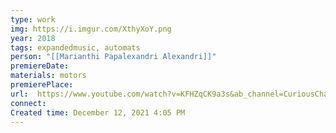 ```yaml
---
type: work
img: https://i.imgur.com/XthyXoY.png
year: 2018
tags: expandedmusic, automats
person: "[[Marianthi Papalexandri Alexandri]]"
premiereDate:
materials: motors
premierePlace:
url:  https://www.youtube.com/watch?v=KFHZqCK9a3s&ab_channel=CuriousChamber
connect:
Created time: December 12, 2021 4:05 PM
---
```







